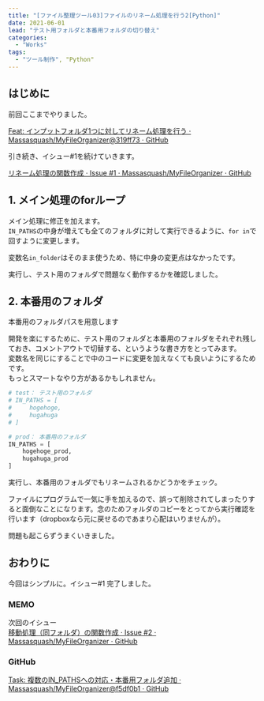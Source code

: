 ```yaml
---
title: "[ファイル整理ツール03]ファイルのリネーム処理を行う2[Python]"
date: 2021-06-01
lead: "テスト用フォルダと本番用フォルダの切り替え"
categories:
  - "Works"
tags:
  - "ツール制作", "Python"
---
```


## はじめに
前回ここまでやりました。  

[Feat: インプットフォルダ1つに対してリネーム処理を行う · Massasquash/MyFileOrganizer@319ff73 · GitHub](https://github.com/Massasquash/MyFileOrganizer/commit/319ff7358dc6ff5dca42daefbc64e57a69833010)


引き続き、イシュー#1を続けていきます。  

[リネーム処理の関数作成 · Issue #1 · Massasquash/MyFileOrganizer · GitHub](https://github.com/Massasquash/MyFileOrganizer/issues/1)

## 1. メイン処理のforループ
メイン処理に修正を加えます。  
`IN_PATHS`の中身が増えても全てのフォルダに対して実行できるように、`for in`で回すように変更します。  

変数名`in_folder`はそのまま使うため、特に中身の変更点はなかったです。

実行し、テスト用のフォルダで問題なく動作するかを確認しました。


## 2. 本番用のフォルダ
本番用のフォルダパスを用意します

開発を楽にするために、テスト用のフォルダと本番用のフォルダをそれぞれ残しておき、コメントアウトで切替する、というような書き方をとってみます。  
変数名を同じにすることで中のコードに変更を加えなくても良いようにするためです。  
もっとスマートなやり方があるかもしれません。


```python
# test： テスト用のフォルダ
# IN_PATHS = [
#     hogehoge,
#     hugahuga
# ]

# prod： 本番用のフォルダ
IN_PATHS = [
    hogehoge_prod,
    hugahuga_prod
]
```

実行し、本番用のフォルダでもリネームされるかどうかをチェック。  

ファイルにプログラムで一気に手を加えるので、誤って削除されてしまったりすると面倒なことになります。念のためフォルダのコピーをとってから実行確認を行います（dropboxなら元に戻せるのであまり心配はいりませんが）。


問題も起こらずうまくいきました。  


## おわりに
今回はシンプルに。イシュー#1 完了しました。

### MEMO
次回のイシュー  
[移動処理（同フォルダ）の関数作成 · Issue #2 · Massasquash/MyFileOrganizer · GitHub](https://github.com/Massasquash/MyFileOrganizer/issues/2)


### GitHub
[Task: 複数のIN_PATHSへの対応・本番用フォルダ追加 · Massasquash/MyFileOrganizer@f5df0b1 · GitHub](https://github.com/Massasquash/MyFileOrganizer/commit/f5df0b17adcc38b40c778b4c7cc7f1d0296a6de8)
